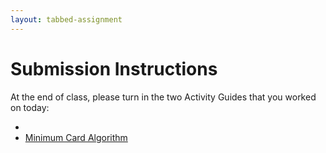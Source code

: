 ```yaml
---
layout: tabbed-assignment
---
```


# Submission Instructions

At the end of class, please turn in the two Activity Guides that you worked on today:
* []()
* [Minimum Card Algorithm](https://docs.google.com/document/d/1FLEhLLb0j5zIC3s2R3qpq8VTHsm4QxRQ-DAKJXHUe2A/copy)

<!-- Don't edit links here, change them in _data/assignment.yml instead, -->

[slides]: <{{site.data.assignment.slides}}>
[template]: <{{site.data.assignment.template}}>
